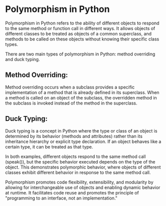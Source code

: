 # Polymorphism in Python 

Polymorphism in Python refers to the ability of different objects to respond to the same method or function call in different ways. It allows objects of different classes to be treated as objects of a common superclass, and methods to be called on these objects without knowing their specific class types.

There are two main types of polymorphism in Python: method overriding and duck typing.

## Method Overriding: 
Method overriding occurs when a subclass provides a specific implementation of a method that is already defined in its superclass. When a method is called on an object of the subclass, the overridden method in the subclass is invoked instead of the method in the superclass.

## Duck Typing: 
Duck typing is a concept in Python where the type or class of an object is determined by its behavior (methods and attributes) rather than its inheritance hierarchy or explicit type declaration. If an object behaves like a certain type, it can be treated as that type.


In both examples, different objects respond to the same method call (speak()), but the specific behavior executed depends on the type of the object. This demonstrates polymorphic behavior, where objects of different classes exhibit different behavior in response to the same method call.

Polymorphism promotes code flexibility, extensibility, and modularity by allowing for interchangeable use of objects and enabling dynamic behavior at runtime. It facilitates code reuse and promotes the principle of "programming to an interface, not an implementation."






